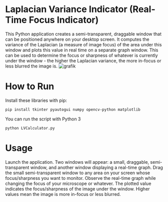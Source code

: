 # Laplacian Variance Indicator (Real-Time Focus Indicator)
 
This Python application creates a semi-transparent, draggable window that can be positioned anywhere on your desktop screen. It computes the variance of the Laplacian (a measure of image focus) of the area under this window and plots this value in real time on a separate graph window. This can be used to determine the focus or sharpness of whatever is currently under the window - the higher the Laplacian variance, the more in-focus or less blurred the image is.
![grafik](https://github.com/derbengale/Laplacian-Variance-Indicator/assets/28060331/df2295cc-9b2a-49b7-9653-9949850b7b80)

# How to Run
Install these libraries with pip:

`pip install tkinter pyautogui numpy opencv-python matplotlib`

You can run the script with Python 3

`python LVCalculator.py`

# Usage

Launch the application. Two windows will appear: a small, draggable, semi-transparent window, and another window displaying a real-time graph.
Drag the small semi-transparent window to any area on your screen whose focus/sharpness you want to monitor.
Observe the real-time graph while changing the focus of your microscope or whatever. The plotted value indicates the focus/sharpness of the image under the window. Higher values mean the image is more in-focus or less blurred.
